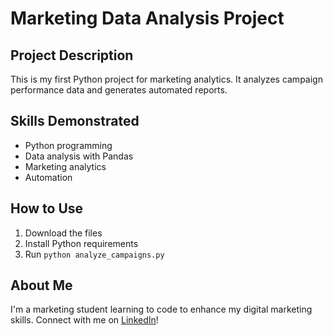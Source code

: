 # Marketing Data Analysis Project

## Project Description
This is my first Python project for marketing analytics. It analyzes campaign performance data and generates automated reports.

## Skills Demonstrated
- Python programming
- Data analysis with Pandas
- Marketing analytics
- Automation

## How to Use
1. Download the files
2. Install Python requirements
3. Run `python analyze_campaigns.py`

## About Me
I'm a marketing student learning to code to enhance my digital marketing skills. Connect with me on [LinkedIn](your-linkedin-url)!
